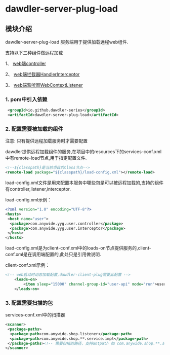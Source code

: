 # dawdler-server-plug-load

## 模块介绍

 dawdler-server-plug-load 服务端用于提供加载远程web组件.

 支持以下三种组件做远程加载

1、 [web端controller](../../dawdler-client-plug-web/README.md#3-controller注解)

2、 [web端拦截器HandlerInterceptor](../../dawdler-client-plug-web/README.md#5-HandlerInterceptor-拦截器)

3、 [web端监听器WebContextListener](../../dawdler-client-plug-web/README.md#6-webcontextlistener-监听器)


### 1. pom中引入依赖

```xml
 <groupId>io.github.dawdler-series</groupId>
 <artifactId>dawdler-server-plug-load</artifactId>
```

### 2. 配置需要被加载的组件

注意: 只有提供远程加载服务时才需要配置

dawdler提供远程加载组件的服务,在项目中的resources下的services-conf.xml中有remote-load节点,用于指定配置文件.

```xml
<!--${classpath}是当前项目的class节点-->
<remote-load package="${classpath}/load-config.xml"></remote-load>
```

load-config.xml文件是用来配置本服务中哪些包是可以被远程加载的,支持的组件有controller,listener,interceptor.

load-config.xml示例：


```xml
<?xml version="1.0" encoding="UTF-8"?>
<hosts>
 <host name="user">
  <package>com.anywide.yyg.user.controller</package>
  <package>com.anywide.yyg.user.interceptor</package>
 </host>
</hosts>
```

load-config.xml是为client-conf.xml中的loads-on节点提供服务的,client-conf.xml是在调用端配置的,此处只是引用做说明.

client-conf.xml示例：

```xml
<!-- web启动时动态加载配置,dawdler-client-plug需要此配置 -->
    <loads-on>
        <item sleep="15000" channel-group-id="user-api" mode="run">user</item><!-- 配置加载user模块  sleep 检查更新间隔 毫秒单位,channel-group-id指定组,mode=run 为运行模式 不检查更新-->
    </loads-on>
```

### 3. 配置需要扫描的包

services-conf.xml中的扫描器

```xml
<scanner>
 <package-paths>
  <package-path>com.anywide.shop.listener</package-path>
  <package-path>com.anywide.shop.**.service.impl</package-path>
 </package-paths><!-- 需要扫描的路径，支持antpath 如 com.anywide.shop.**.service.impl，被扫描的包中的组件会生效-->
</scanner>
```


